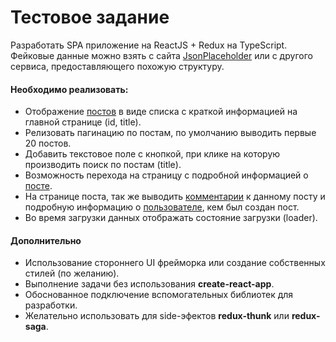 # Тестовое задание
Разработать SPA приложение на ReactJS + Redux на TypeScript.
Фейковые данные можно взять с сайта [JsonPlaceholder](https://jsonplaceholder.typicode.com) или с другого сервиса, предоставляющего похожую структуру.

#### Необходимо реализовать:
* Отображение [постов](https://jsonplaceholder.typicode.com/posts) в виде списка с краткой информацией на главной странице (id, title).
* Релизовать пагинацию по постам, по умолчанию выводить первые 20 постов.
* Добавить текстовое поле с кнопкой, при клике на которую производить поиск по постам (title).
* Возможность перехода на страницу с подробной информацией о [посте](https://jsonplaceholder.typicode.com/posts/1).
* На странице поста, так же выводить [комментарии](https://jsonplaceholder.typicode.com/posts/1/comments) к данному посту и подробную информацию о [пользователе](https://jsonplaceholder.typicode.com/users), кем был создан пост.
* Во время загрузки данных отображать состояние загрузки (loader).

#### Дополнительно
* Использование стороннего UI фрейморка или создание собственных стилей (по желанию).
* Выполнение задачи без использования **create-react-app**.
* Обоснованное подключение вспомогательных библиотек для разработки.
* Желательно использовать для side-эфектов **redux-thunk** или **redux-saga**.
